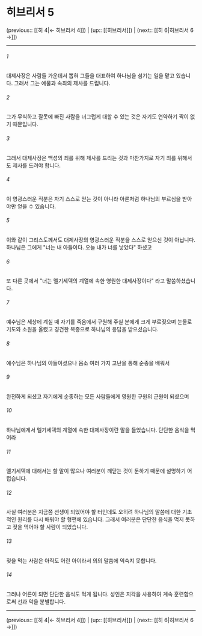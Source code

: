 # 히브리서 5

(previous:: [[히 4|← 히브리서 4]]) | (up:: [[히브리서]]) | (next:: [[히 6|히브리서 6 →]])

***




###### 1 

대제사장은 사람들 가운데서 뽑혀 그들을 대표하여 하나님을 섬기는 일을 맡고 있습니다. 그래서 그는 예물과 속죄의 제사를 드립니다. 



###### 2 

그가 무식하고 잘못에 빠진 사람을 너그럽게 대할 수 있는 것은 자기도 연약하기 짝이 없기 때문입니다. 



###### 3 

그래서 대제사장은 백성의 죄를 위해 제사를 드리는 것과 마찬가지로 자기 죄를 위해서도 제사를 드려야 합니다. 



###### 4 

이 영광스러운 직분은 자기 스스로 얻는 것이 아니라 아론처럼 하나님의 부르심을 받아야만 얻을 수 있습니다. 



###### 5 

이와 같이 그리스도께서도 대제사장의 영광스러운 직분을 스스로 얻으신 것이 아닙니다. 하나님은 그에게 "너는 내 아들이다. 오늘 내가 너를 낳았다" 하셨고 



###### 6 

또 다른 곳에서 "너는 멜기세덱의 계열에 속한 영원한 대제사장이다" 라고 말씀하셨습니다. 



###### 7 

예수님은 세상에 계실 때 자기를 죽음에서 구원해 주실 분에게 크게 부르짖으며 눈물로 기도와 소원을 올렸고 경건한 복종으로 하나님의 응답을 받으셨습니다. 



###### 8 

예수님은 하나님의 아들이셨으나 몸소 여러 가지 고난을 통해 순종을 배워서 



###### 9 

완전하게 되셨고 자기에게 순종하는 모든 사람들에게 영원한 구원의 근원이 되셨으며 



###### 10 

하나님에게서 멜기세덱의 계열에 속한 대제사장이란 말을 들었습니다. 단단한 음식을 먹어라 



###### 11 

멜기세덱에 대해서는 할 말이 많으나 여러분이 깨닫는 것이 둔하기 때문에 설명하기 어렵습니다. 



###### 12 

사실 여러분은 지금쯤 선생이 되었어야 할 터인데도 오히려 하나님의 말씀에 대한 기초적인 원리를 다시 배워야 할 형편에 있습니다. 그래서 여러분은 단단한 음식을 먹지 못하고 젖을 먹어야 할 사람이 되었습니다. 



###### 13 

젖을 먹는 사람은 아직도 어린 아이라서 의의 말씀에 익숙지 못합니다. 



###### 14 

그러나 어른이 되면 단단한 음식도 먹게 됩니다. 성인은 지각을 사용하여 계속 훈련함으로써 선과 악을 분별합니다.

***

(previous:: [[히 4|← 히브리서 4]]) | (up:: [[히브리서]]) | (next:: [[히 6|히브리서 6 →]])
